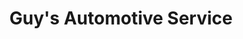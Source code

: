---
title: "Guy's Automotive Service"
url: /syracuse/guys-automotive-service/
shop: Autowerkstatt
---
